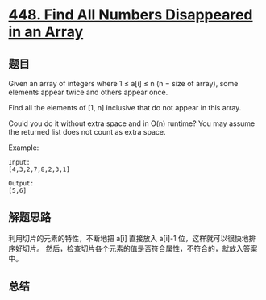 # [448. Find All Numbers Disappeared in an Array](https://leetcode.com/problems/find-all-numbers-disappeared-in-an-array/)

## 题目
Given an array of integers where 1 ≤ a[i] ≤ n (n = size of array), some elements appear twice and others appear once.

Find all the elements of [1, n] inclusive that do not appear in this array.

Could you do it without extra space and in O(n) runtime? You may assume the returned list does not count as extra space.

Example:
```
Input:
[4,3,2,7,8,2,3,1]

Output:
[5,6]
```

## 解题思路
利用切片的元素的特性，不断地把 a[i] 直接放入 a[i]-1 位，这样就可以很快地排序好切片。
然后，检查切片各个元素的值是否符合属性，不符合的，就放入答案中。 

## 总结



